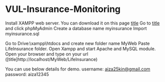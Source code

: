 # VUL-Insurance-Monitoring

Install XAMPP web server. You can download it on this page [title](https://www.apachefriends.org/download.html)
Go to [title](http://localhost/dashboard/) and click phpMyAdmin
Create a database name myinsurance
Import myinsurance.sql

Go to Drive:\xampp\htdocs and create new folder name MyWeb
Paste LifeInsurance folder.
Open Xampp and start Apache and MySQL module.
Open your browser and type on your url ([title]http://localhost/MyWeb/LifeInsurance) 

You can use below details for demo.
username: aiza25kin@gmail.com
password: aiza12345
